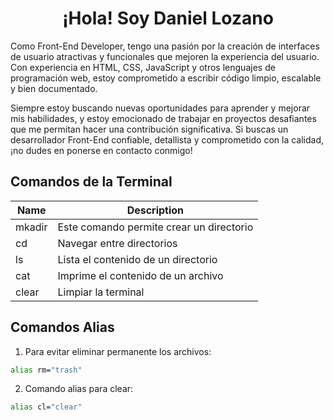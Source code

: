 <div align="center">
  <h1>¡Hola! Soy Daniel Lozano</h1>
</div>

Como Front-End Developer, tengo una pasión por la creación de interfaces de usuario atractivas y funcionales que mejoren la experiencia del usuario. Con experiencia en HTML, CSS, JavaScript y otros lenguajes de programación web, estoy comprometido a escribir código limpio, escalable y bien documentado.

Siempre estoy buscando nuevas oportunidades para aprender y mejorar mis habilidades, y estoy emocionado de trabajar en proyectos desafiantes que me permitan hacer una contribución significativa. Si buscas un desarrollador Front-End confiable, detallista y comprometido con la calidad, ¡no dudes en ponerse en contacto conmigo!


## Comandos de la Terminal

| Name     |   Description                            |
| -------- |------------------------------------------|
| mkadir   | Este comando permite crear un directorio |
| cd       | Navegar entre directorios                |
| ls       | Lista el contenido de un directorio      |
| cat      | Imprime el contenido de un archivo       |
| clear    | Limpiar la terminal                      |

## Comandos Alias
1. Para evitar eliminar permanente los archivos:
```bash
alias rm="trash"
```
2. Comando alias para clear:
```bash
alias cl="clear"
```

